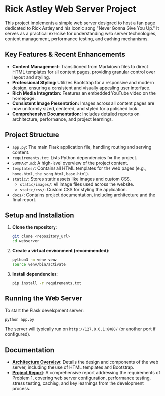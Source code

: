 # Rick Astley Web Server Project

This project implements a simple web server designed to host a fan page dedicated to Rick Astley and his iconic song "Never Gonna Give You Up." It serves as a practical exercise for understanding web server technologies, content management, performance testing, and caching mechanisms.

## Key Features & Recent Enhancements

*   **Content Management:** Transitioned from Markdown files to direct HTML templates for all content pages, providing granular control over layout and styling.
*   **Professional Styling:** Utilizes Bootstrap for a responsive and modern design, ensuring a consistent and visually appealing user interface.
*   **Rich Media Integration:** Features an embedded YouTube video on the homepage.
*   **Consistent Image Presentation:** Images across all content pages are now uniformly sized, centered, and styled for a polished look.
*   **Comprehensive Documentation:** Includes detailed reports on architecture, performance, and project learnings.

## Project Structure

- `app.py`: The main Flask application file, handling routing and serving content.
- `requirements.txt`: Lists Python dependencies for the project.
- `SUMMARY.md`: A high-level overview of the project content.
- `templates/`: Contains all HTML templates for the web pages (e.g., `home.html`, `the_song.html`, `base.html`).
- `static/`: Stores static assets like images and custom CSS.
    - `static/images/`: All image files used across the website.
    - `static/css/`: Custom CSS for styling the application.
- `docs/`: Contains project documentation, including architecture and the final report.

## Setup and Installation

1.  **Clone the repository:**
    ```bash
    git clone <repository_url>
    cd webserver
    ```
2.  **Create a virtual environment (recommended):**
    ```bash
    python3 -m venv venv
    source venv/bin/activate
    ```
3.  **Install dependencies:**
    ```bash
    pip install -r requirements.txt
    ```

## Running the Web Server

To start the Flask development server:

```bash
python app.py
```

The server will typically run on `http://127.0.0.1:8080/` (or another port if configured).

## Documentation

- **[Architecture Overview](docs/architecture.md)**: Details the design and components of the web server, including the use of HTML templates and Bootstrap.
- **[Project Report](docs/REPORT.md)**: A comprehensive report addressing the requirements of Problem 1, covering web server configuration, performance testing, stress testing, caching, and key learnings from the development process.